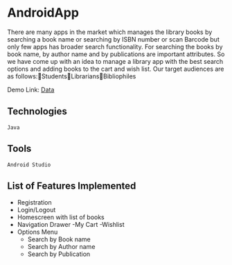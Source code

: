 # AndroidApp


<p>There are many apps in the market which manages the library books by searching a book name or searching by ISBN number or scan Barcode but only few apps has broader search functionality. For searching the books by book name, by author name and by publications are important attributes. So we have come up with an idea to manage a library app with the best search options and adding books to the cart and wish list. Our target audiences are as follows:StudentsLibrariansBibliophiles </p>



Demo Link: <a href="https://drive.google.com/file/d/1F6QguATQM_tsdr3EwS4vyVzc29RPRoOV/view?ts=5ad780e2"> Data</a>

## Technologies
```
Java
```

## Tools 
```
Android Studio
```
## List of Features Implemented

- Registration
- Login/Logout
- Homescreen with list of books
- Navigation Drawer
-My Cart
-Wishlist
- Options Menu
   * Search by Book name
   * Search by Author name
   * Search by Publication



